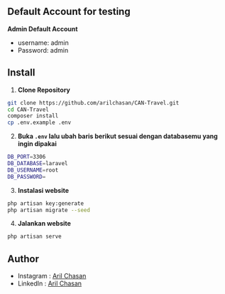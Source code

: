 
## Default Account for testing

**Admin Default Account**

-   username: admin
-   Password: admin


## Install

1. **Clone Repository**

```bash
git clone https://github.com/arilchasan/CAN-Travel.git
cd CAN-Travel
composer install
cp .env.example .env
```

2. **Buka `.env` lalu ubah baris berikut sesuai dengan databasemu yang ingin dipakai**

```bash
DB_PORT=3306
DB_DATABASE=laravel
DB_USERNAME=root
DB_PASSWORD=
```

3. **Instalasi website**

```bash
php artisan key:generate
php artisan migrate --seed
```

4. **Jalankan website**

```bash
php artisan serve
```

## Author

-   Instagram : <a href="https://www.instagram.com/arilchasan_/"> Aril Chasan</a>
-   LinkedIn : <a href="https://www.linkedin.com/in/arilchasan/"> Aril Chasan</a>
